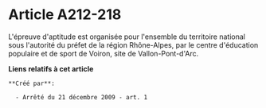 # Article A212-218

L'épreuve d'aptitude est organisée pour l'ensemble du territoire national sous l'autorité du préfet de la région Rhône-Alpes,
par le centre d'éducation populaire et de sport de Voiron, site de Vallon-Pont-d'Arc.

**Liens relatifs à cet article**

	**Créé par**:

	  - Arrêté du 21 décembre 2009 - art. 1
